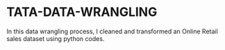 # TATA-DATA-WRANGLING
In this data wrangling process, I cleaned and transformed an Online Retail sales dataset using python codes. 
